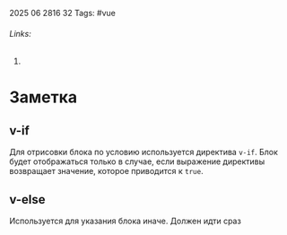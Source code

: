 2025 06 2816 32
Tags: #vue 
###### Links: 
1) 
# Заметка
## v-if
Для отрисовки блока по условию используется директива `v-if`. Блок будет отображаться только в случае, если выражение директивы возвращает значение, которое приводится к `true`.
## v-else
Используется для указания блока иначе. Должен идти сраз
